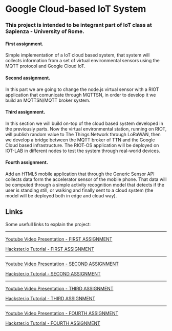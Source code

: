 # Google Cloud-based IoT System
### This project is intended to be integrant part of IoT class at Sapienza - University of Rome.

#### First assignment.
Simple implementation of a IoT cloud based system, that system will collects information from a set of virtual environmental sensors using the MQTT protocol and Google Cloud IoT. 
#### Second assignment.
In this part we are going to change the node.js virtual sensor with a RIOT application that comunicate through MQTTSN, in order to develop it we build an MQTTSN/MQTT broker system.
#### Third assignment.
In this section we will build on-top of the cloud based system developed in the previously parts. Now the virtual environmental station, running on RIOT, will publish random value to The Things Network through LoRaWAN, then we develop a bridge between the MQTT broker of TTN and the Google Cloud based infrastructure.
The RIOT-OS application will be deployed on IOT-LAB in different nodes to test the system through real-world devices.
#### Fourth assignment.
Add an HTML5 mobile application that through the Generic Sensor API collects data form the accelerator sensor of the mobile phone. That data will be computed through a simple activity recognition model that detects if the user is standing still, or walking and finally sent to a cloud system (the model will be deployed both in edge and cloud way).
## Links
Some usefull links to explain the project:

_____________________________________________________________________________________________________________________________
[Youtube Video Presentation - FIRST ASSIGNMENT](https://www.youtube.com/watch?v=rRAg-Kg9FS4&list=PLNyABN6UZOFlzKVPhlynjhU8vFQ2H9BMs&index=1)

[Hackster.io Tutorial - FIRST ASSIGNMENT](https://www.hackster.io/fabiocaputo996/google-cloud-based-iot-system-f30ccf)
_____________________________________________________________________________________________________________________________
[Youtube Video Presentation - SECOND ASSIGNMENT](https://www.youtube.com/watch?v=3SWoG__7ybM&list=PLNyABN6UZOFlzKVPhlynjhU8vFQ2H9BMs&index=2)

[Hackster.io Tutorial - SECOND ASSIGNMENT](https://www.hackster.io/fabiocaputo996/google-cloud-based-iot-system-riot-mqtt-interaction-35fc61)
_____________________________________________________________________________________________________________________________
[Youtube Video Presentation - THIRD ASSIGNMENT](https://www.youtube.com/watch?v=fGm6VUIJGaA&list=PLNyABN6UZOFlzKVPhlynjhU8vFQ2H9BMs&index=3)

[Hackster.io Tutorial - THIRD ASSIGNMENT](https://www.hackster.io/fabiocaputo996/google-cloud-based-iot-system-lorawan-ttn-mqtt-4378a4)

_____________________________________________________________________________________________________________________________
[Youtube Video Presentation - FOURTH ASSIGNMENT](https://www.youtube.com/watch?v=yIpga-2m4A4&list=PLNyABN6UZOFlzKVPhlynjhU8vFQ2H9BMs&index=4)

[Hackster.io Tutorial - FOURTH ASSIGNMENT](https://www.hackster.io/fabiocaputo996/google-cloud-based-iot-system-user-activity-recognition-268bad)

